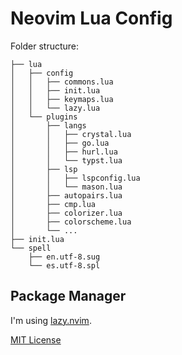 Neovim Lua Config
=================

Folder structure:

    ├── lua
    │   ├── config
    │   │   ├── commons.lua
    │   │   ├── init.lua
    │   │   ├── keymaps.lua
    │   │   └── lazy.lua
    │   └── plugins
    │       ├── langs
    │       │   ├── crystal.lua
    │       │   ├── go.lua
    │       │   ├── hurl.lua
    │       │   └── typst.lua
    │       ├── lsp
    │       │   ├── lspconfig.lua
    │       │   └── mason.lua
    │       ├── autopairs.lua
    │       ├── cmp.lua
    │       ├── colorizer.lua
    │       ├── colorscheme.lua
    │       └── ...
    ├── init.lua
    └── spell
        ├── en.utf-8.sug
        └── es.utf-8.spl

## Package Manager

I'm using [lazy.nvim](https://github.com/folke/lazy.nvim).

[MIT License](./LICENSE)
